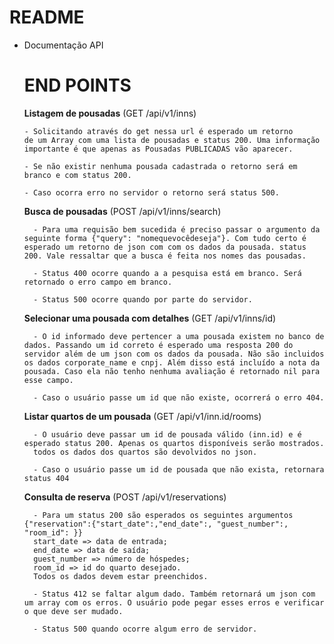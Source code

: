 # README


* Documentação API

  # END POINTS
    **Listagem de pousadas**  (GET /api/v1/inns)
      
      - Solicitando através do get nessa url é esperado um retorno
      de um Array com uma lista de pousadas e status 200. Uma informação importante é que apenas as Pousadas PUBLICADAS vão aparecer.

      - Se não existir nenhuma pousada cadastrada o retorno será em branco e com status 200.

      - Caso ocorra erro no servidor o retorno será status 500.


    **Busca de pousadas** (POST /api/v1/inns/search)
      
        - Para uma requisão bem sucedida é preciso passar o argumento da seguinte forma {"query": "nomequevocêdeseja"}. Com tudo certo é esperado um retorno de json com com os dados da pousada. status 200. Vale ressaltar que a busca é feita nos nomes das pousadas.

        - Status 400 ocorre quando a a pesquisa está em branco. Será retornado o erro campo em branco.

        - Status 500 ocorre quando por parte do servidor.

    **Selecionar uma pousada com detalhes** (GET /api/v1/inns/id)

        - O id informado deve pertencer a uma pousada existem no banco de dados. Passando um id correto é esperado uma resposta 200 do servidor além de um json com os dados da pousada. Não são incluidos os dados corporate_name e cnpj. Além disso está incluído a nota da pousada. Caso ela não tenho nenhuma avaliação é retornado nil para esse campo.

        - Caso o usuário passe um id que não existe, ocorrerá o erro 404.

    **Listar quartos de um pousada** (GET /api/v1/inn.id/rooms)

        - O usuário deve passar um id de pousada válido (inn.id) e é esperado status 200. Apenas os quartos disponíveis serão mostrados.
        todos os dados dos quartos são devolvidos no json. 

        - Caso o usuário passe um id de pousada que não exista, retornara status 404
    
    **Consulta de reserva** (POST /api/v1/reservations)
        
        - Para um status 200 são esperados os seguintes argumentos {"reservation":{"start_date":,"end_date":, "guest_number":, "room_id": }}
        start_date => data de entrada;
        end_date => data de saída;
        guest_number => número de hóspedes;
        room_id => id do quarto desejado.
        Todos os dados devem estar preenchidos.

        - Status 412 se faltar algum dado. Também retornará um json com um array com os erros. O usuário pode pegar esses erros e verificar o que deve ser mudado.

        - Status 500 quando ocorre algum erro de servidor.

  
